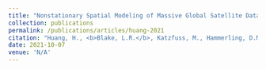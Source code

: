 ```yaml
---
title: "Nonstationary Spatial Modeling of Massive Global Satellite Data"
collection: publications
permalink: /publications/articles/huang-2021
citation: "Huang, H., <b>Blake, L.R.</b>, Katzfuss, M., Hammerling, D.M.: <i>&quot;Nonstationary Spatial Modeling of Massive Global Satellite Data&quot;</i>, In Preparation"
date: 2021-10-07
venue: 'N/A'
---
```


